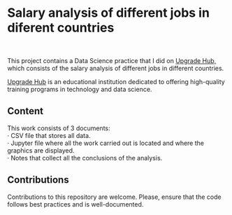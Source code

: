<h1>Salary analysis of different jobs in diferent countries</h1> </br>

<p>This project contains a Data Science practice that I did on <a href="https://www.upgrade-hub.com/" target=blank>Upgrade Hub,</a> which consists of the salary analysis of different jobs in different countries.</p>

[Upgrade Hub](https://www.upgrade-hub.com/) is an educational institution dedicated to offering high-quality training programs in technology and data science. </br>


## Content
This work consists of 3 documents: </br>
  · CSV file that stores all data. </br>
  · Jupyter file where all the work carried out is located and where the graphics are displayed. </br>
  · Notes that collect all the conclusions of the analysis. </br>


## Contributions

Contributions to this repository are welcome. Please, ensure that the code follows best practices and is well-documented.


